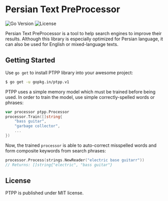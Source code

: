 # Persian Text PreProcessor

![Go Version](https://img.shields.io/github/go-mod/go-version/go-ptpp/ptpp?style=flat-square)
![License](https://img.shields.io/github/license/go-ptpp/ptpp?style=flat-square)

Persian Text PreProcessor is a tool to help search engines to improve their
results. Although this library is especially optimized for Persian language, it
can also be used for English or mixed-language texts.

## Getting Started

Use `go get` to install PTPP library into your awesome project:

```sh
$ go get -u gopkg.in/ptpp.v1
```

PTPP uses a simple memory model which must be trained before being used. In
order to train the model, use simple correctly-spelled words or phrases:

```go
var processor ptpp.Processor
processor.Train([]string{
    "bass guitar",
    "garbage collector",
    ...
})
```

Now, the trained `processor` is able to auto-correct misspelled words and form
composite keywords from search phrases:

```go
processor.Process(strings.NewReader("electric base guitarr"))
// Returns: []string{"electric", "bass guitar"}
```

## License

PTPP is published under MIT license.
